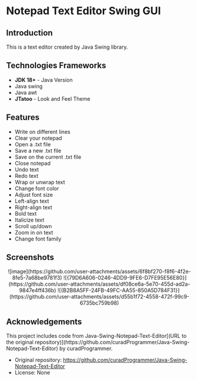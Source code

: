 <!--Project Name-->
<h1>Notepad Text Editor Swing GUI</h1>

<!--Introduction-->
<h2>Introduction</h2>
<p>This is a text editor created by Java Swing library.</p>

<!--Technologies/Frameworks-->
<h2>Technologies Frameworks</h2>
<ul>
  <li><b>JDK 18+</b> - Java Version</li>
  <li>Java swing</li>
  <li>Java awt</li>
  <li><b>JTatoo</b> - Look and Feel Theme</li>
</ul>

<!--Features-->
<h2>Features</h2>
<ul>
  <li>Write on different lines</li>
  <li>Clear your notepad</li>
  <li>Open a .txt file</li>
  <li>Save a new .txt file</li>
  <li>Save on the current .txt file</li>
  <li>Close notepad</li>
  <li>Undo text</li>
  <li>Redo text</li>
  <li>Wrap or unwrap text</li>
  <li>Change font color</li>
  <li>Adjust font size</li>
  <li>Left-align text</li>
  <li>Right-align text</li>
  <li>Bold text</li>
  <li>Italicize text</li>
  <li>Scroll up/down</li>
  <li>Zoom in on text</li>
  <li>Change font family</li>
</ul>


<!--Screenshots (GIFs/PNGs)-->
<h2>Screenshots</h2>
<p align="center">
  ![image](https://github.com/user-attachments/assets/6f8bf270-f8f6-4f2e-8fe5-7a68be9781f3)
  ![{79D6A606-0246-4DD9-9FE6-D7FE95E56E80}](https://github.com/user-attachments/assets/df08ce6a-5e70-455d-ad2a-9847e4ff436b)
  ![{B2B8A5FF-24FB-49FC-AA55-850A5D784F31}](https://github.com/user-attachments/assets/d55b1f72-4558-472f-99c9-6735bc759b98)
</p>

<h2>Acknowledgements</h2>

<p>This project includes code from Java-Swing-Notepad-Text-Editor[(URL to the original repository)](https://github.com/curadProgrammer/Java-Swing-Notepad-Text-Editor) by curadProgrammer.<br> 

- Original repository: https://github.com/curadProgrammer/Java-Swing-Notepad-Text-Editor<br>
- License: None
</p>
